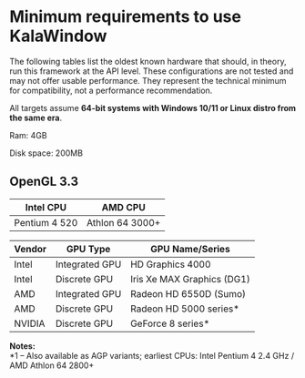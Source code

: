 # Minimum requirements to use KalaWindow

The following tables list the oldest known hardware that should, in theory, run this framework at the API level. These configurations are not tested and may not offer usable performance. They represent the technical minimum for compatibility, not a performance recommendation.

All targets assume **64-bit systems with Windows 10/11 or Linux distro from the same era**.

Ram: 4GB

Disk space: 200MB

## OpenGL 3.3

| Intel CPU   | AMD CPU     |
|-------------|-------------|
| Pentium 4 520 | Athlon 64 3000+ |

| Vendor  | GPU Type        | GPU Name/Series        |
|---------|-----------------|------------------------|
| Intel   | Integrated GPU  | HD Graphics 4000       |
| Intel   | Discrete GPU    | Iris Xe MAX Graphics (DG1) |
| AMD     | Integrated GPU  | Radeon HD 6550D (Sumo) |
| AMD     | Discrete GPU    | Radeon HD 5000 series* |
| NVIDIA  | Discrete GPU    | GeForce 8 series*      |

**Notes:**  
*1 – Also available as AGP variants; earliest CPUs: Intel Pentium 4 2.4 GHz / AMD Athlon 64 2800+  